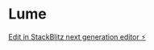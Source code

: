 # Lume

[Edit in StackBlitz next generation editor ⚡️](https://stackblitz.com/~/github.com/kuhubmk/Lume)